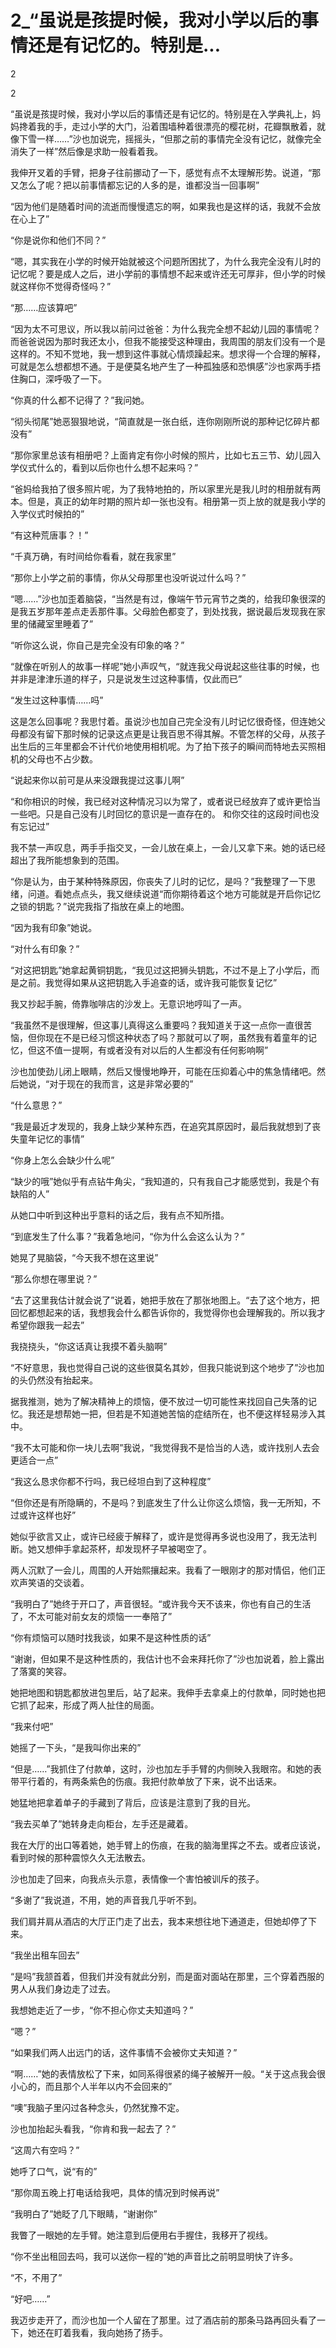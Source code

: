 # 2_“虽说是孩提时候，我对小学以后的事情还是有记忆的。特别是...

2

2

“虽说是孩提时候，我对小学以后的事情还是有记忆的。特别是在入学典礼上，妈妈搀着我的手，走过小学的大门，沿着围墙种着很漂亮的樱花树，花瓣飘散着，就像下雪一样……”沙也加说完，摇摇头，“但那之前的事情完全没有记忆，就像完全消失了一样”然后像是求助一般看着我。

我伸开叉着的手臂，把身子往前挪动了一下，感觉有点不太理解形势。说道，“那又怎么了呢？把以前事情都忘记的人多的是，谁都没当一回事啊”

“因为他们是随着时间的流逝而慢慢遗忘的啊，如果我也是这样的话，我就不会放在心上了”

“你是说你和他们不同？”

“嗯，其实我在小学的时候开始就被这个问题所困扰了，为什么我完全没有儿时的记忆呢？要是成人之后，进小学前的事情想不起来或许还无可厚非，但小学的时候就这样你不觉得奇怪吗？”

“那……应该算吧”

“因为太不可思议，所以我以前问过爸爸：为什么我完全想不起幼儿园的事情呢？而爸爸说因为那时我还太小，但我不能接受这种理由，我周围的朋友们没有一个是这样的。不知不觉地，我一想到这件事就心情烦躁起来。想求得一个合理的解释，可就是怎么想都想不通。于是便莫名地产生了一种孤独感和恐惧感”沙也家两手捂住胸口，深呼吸了一下。

“你真的什么都不记得了？”我问她。

“彻头彻尾”她恶狠狠地说，“简直就是一张白纸，连你刚刚所说的那种记忆碎片都没有”

“那你家里总该有相册吧？上面肯定有你小时候的照片，比如七五三节、幼儿园入学仪式什么的，看到以后你也什么想不起来吗？”

“爸妈给我拍了很多照片呢，为了我特地拍的，所以家里光是我儿时的相册就有两本。但是，真正的幼年时期的照片却一张也没有。相册第一页上放的就是我小学的入学仪式时候拍的”

“有这种荒唐事？！”

“千真万确，有时间给你看看，就在我家里”

“那你上小学之前的事情，你从父母那里也没听说过什么吗？”

“嗯……”沙也加歪着脑袋，“当然是有过，像端午节元宵节之类的，给我印象很深的是我五岁那年差点走丢那件事。父母脸色都变了，到处找我，据说最后发现我在家里的储藏室里睡着了”

“听你这么说，你自己是完全没有印象的咯？”

“就像在听别人的故事一样呢”她小声叹气，“就连我父母说起这些往事的时候，也并非是津津乐道的样子，只是说发生过这种事情，仅此而已”

“发生过这种事情……吗”

这是怎么回事呢？我思忖着。虽说沙也加自己完全没有儿时记忆很奇怪，但连她父母都没有留下那时候的记录这点更是让我百思不得其解。不管怎样的父母，从孩子出生后的三年里都会不计代价地使用相机呢。为了拍下孩子的瞬间而特地去买照相机的父母也不占少数。

“说起来你以前可是从来没跟我提过这事儿啊”

“和你相识的时候，我已经对这种情况习以为常了，或者说已经放弃了或许更恰当一些吧。只是自己没有儿时回忆的意识是一直存在的。 和你交往的这段时间也没有忘记过”

我不禁一声叹息，两手手指交叉，一会儿放在桌上，一会儿又拿下来。她的话已经超出了我所能想象到的范围。

“你是认为，由于某种特殊原因，你丧失了儿时的记忆，是吗？”我整理了一下思绪，问道。看她点点头，我又继续说道“而你期待着这个地方可能就是开启你记忆之锁的钥匙？”说完我指了指放在桌上的地图。

“因为我有印象”她说。

“对什么有印象？”

“对这把钥匙”她拿起黄铜钥匙，“我见过这把狮头钥匙，不过不是上了小学后，而是之前。我觉得如果从这把钥匙入手追查的话，或许我可能恢复记忆”

我又抄起手腕，倚靠咖啡店的沙发上。无意识地哼叫了一声。

“我虽然不是很理解，但这事儿真得这么重要吗？我知道关于这一点你一直很苦恼，但你现在不是已经习惯这种状态了吗？那就可以了啊，虽然我有着童年的记忆，但这不值一提啊，有或者没有对以后的人生都没有任何影响啊”

沙也加使劲儿闭上眼睛，然后又慢慢地睁开，可能在压抑着心中的焦急情绪吧。然后她说，“对于现在的我而言，这是非常必要的”

“什么意思？”

“我是最近才发现的，我身上缺少某种东西，在追究其原因时，最后我就想到了丧失童年记忆的事情”

“你身上怎么会缺少什么呢”

“缺少的哦”她似乎有点钻牛角尖，“我知道的，只有我自己才能感觉到，我是个有缺陷的人”

从她口中听到这种出乎意料的话之后，我有点不知所措。

“到底发生了什么事？”我着急地问，“你为什么会这么认为？”

她晃了晃脑袋，“今天我不想在这里说”

“那么你想在哪里说？”

“去了这里我估计就会说了”说着，她把手放在了那张地图上。“去了这个地方，把回忆都想起来的话，我想我会什么都告诉你的，我觉得你也会理解我的。所以我才希望你跟我一起去”

我挠挠头，“你这话真让我摸不着头脑啊”

“不好意思，我也觉得自己说的这些很莫名其妙，但我只能说到这个地步了”沙也加的头仍然没有抬起来。

据我推测，她为了解决精神上的烦恼，便不放过一切可能性来找回自己失落的记忆。我还是想帮她一把，但若是不知道她苦恼的症结所在，也不便这样轻易涉入其中。

“我不太可能和你一块儿去啊”我说，“我觉得我不是恰当的人选，或许找别人去会更适合一点”

“我这么恳求你都不行吗，我已经坦白到了这种程度”

“但你还是有所隐瞒的，不是吗？到底发生了什么让你这么烦恼，我一无所知，不过或许这样也好”

她似乎欲言又止，或许已经疲于解释了，或许是觉得再多说也没用了，我无法判断。她又想伸手拿起茶杯，却发现杯子早被喝空了。

两人沉默了一会儿，周围的人开始熙攘起来。我看了一眼刚才的那对情侣，他们正欢声笑语的交谈着。

“我明白了”她终于开口了，声音很轻。“或许我今天不该来，你也有自己的生活了，不太可能对前女友的烦恼一一奉陪了”

“你有烦恼可以随时找我谈，如果不是这种性质的话”

“谢谢，但如果不是这种性质的，我估计也不会来拜托你了”沙也加说着，脸上露出了落寞的笑容。

她把地图和钥匙都放进包里后，站了起来。我伸手去拿桌上的付款单，同时她也把它抓了起来，形成了两人扯住的局面。

“我来付吧”

她摇了一下头，“是我叫你出来的”

“但是……”我抓住了付款单，这时，沙也加左手手臂的内侧映入我眼帘。和她的表带平行着的，有两条紫色的伤痕。我把付款单放了下来，说不出话来。

她猛地把拿着单子的手藏到了背后，应该是注意到了我的目光。

“我去买单了”她转身走向柜台，左手还是藏着。

我在大厅的出口等着她，她手臂上的伤痕，在我的脑海里挥之不去。或者应该说，看到时候的那种震惊久久无法散去。

沙也加走了回来，向我点头示意，表情像一个害怕被训斥的孩子。

“多谢了”我说道，不用，她的声音我几乎听不到。

我们肩并肩从酒店的大厅正门走了出去，我本来想往地下通道走，但她却停了下来。

“我坐出租车回去”

“是吗”我颔首着，但我们并没有就此分别，而是面对面站在那里，三个穿着西服的男人从我们身边走了过去。

我想她走近了一步，“你不担心你丈夫知道吗？”

“嗯？”

“如果我们两人出远门的话，这件事情不会被你丈夫知道？”

“啊……”她的表情放松了下来，如同系得很紧的绳子被解开一般。“关于这点我会很小心的，而且那个人半年以内不会回来的”

“噢”我脑子里闪过各种念头，仍然犹豫不定。

沙也加抬起头看我，“你肯和我一起去了？”

“这周六有空吗？”

她呼了口气，说“有的”

“那你周五晚上打电话给我吧，具体的情况到时候再说”

“我明白了”她眨了几下眼睛，“谢谢你”

我瞥了一眼她的左手臂。她注意到后便用右手握住，我移开了视线。

“你不坐出租回去吗，我可以送你一程的”她的声音比之前明显明快了许多。

“不，不用了”

“好吧……”

我迈步走开了，而沙也加一个人留在了那里。过了酒店前的那条马路再回头看了一下，她还在盯着我看，我向她扬了扬手。